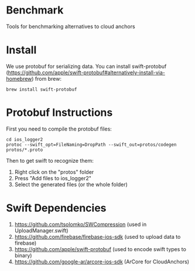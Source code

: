 # Benchmark
Tools for benchmarking alternatives to cloud anchors

# Install
We use protobuf for serializing data. You can install swift-protobuf (https://github.com/apple/swift-protobuf#alternatively-install-via-homebrew) from brew: 
```
brew install swift-protobuf
```

# Protobuf Instructions
First you need to compile the protobuf files: 
```
cd ios_logger2
protoc --swift_opt=FileNaming=DropPath --swift_out=protos/codegen protos/*.proto
```
Then to get swift to recognize them: 
  1) Right click on the "protos" folder 
  2) Press "Add files to ios_logger2" 
  3) Select the generated files (or the whole folder)

# Swift Dependencies 
1) https://github.com/tsolomko/SWCompression (used in UploadManager.swift)
2) https://github.com/firebase/firebase-ios-sdk (used to upload data to firebase)
3) https://github.com/apple/swift-protobuf (used to encode swift types to binary) 
4) https://github.com/google-ar/arcore-ios-sdk (ArCore for CloudAnchors)
